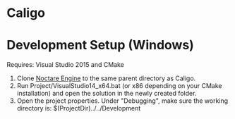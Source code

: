 # Caligo

# Development Setup (Windows)
Requires: Visual Studio 2015 and CMake

1. Clone [Noctare Engine](https://www.github.com/noctare/NoctareEngine) to the same parent directory as Caligo.
2. Run Project/VisualStudio14_x64.bat (or x86 depending on your CMake installation) and open the solution in the newly created folder.
3. Open the project properties. Under "Debugging", make sure the working directory is: $(ProjectDir)../../Development
